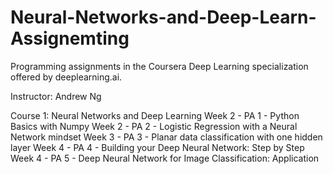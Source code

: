 # Neural-Networks-and-Deep-Learn-Assignemting

Programming assignments in the Coursera Deep Learning specialization offered by deeplearning.ai.

Instructor: Andrew Ng

Course 1: Neural Networks and Deep Learning
Week 2 - PA 1 - Python Basics with Numpy
Week 2 - PA 2 - Logistic Regression with a Neural Network mindset
Week 3 - PA 3 - Planar data classification with one hidden layer
Week 4 - PA 4 - Building your Deep Neural Network: Step by Step
Week 4 - PA 5 - Deep Neural Network for Image Classification: Application